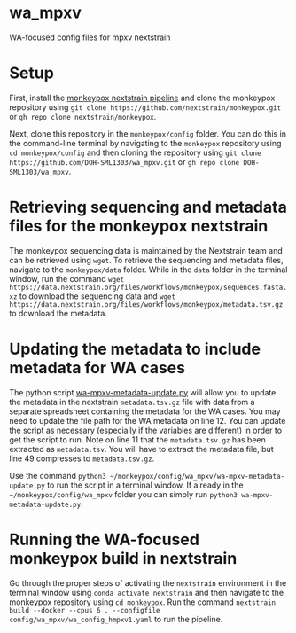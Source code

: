 # wa_mpxv
WA-focused config files for mpxv nextstrain

# Setup
First, install the [monkeypox nextstrain pipeline](https://github.com/nextstrain/monkeypox) and clone the monkeypox repository using `git clone https://github.com/nextstrain/monkeypox.git` or `gh repo clone nextstrain/monkeypox`.

Next, clone this repository in the `monkeypox/config` folder. You can do this in the command-line terminal by navigating to the `monkeypox` repository using `cd monkeypox/config` and then cloning the repository using `git clone https://github.com/DOH-SML1303/wa_mpxv.git` or `gh repo clone DOH-SML1303/wa_mpxv`.

# Retrieving sequencing and metadata files for the monkeypox nextstrain
The monkeypox sequencing data is maintained by the Nextstrain team and can be retrieved using `wget`. To retrieve the sequencing and metadata files, navigate to the `monkeypox/data` folder. While in the `data` folder in the terminal window, run the command `wget https://data.nextstrain.org/files/workflows/monkeypox/sequences.fasta.xz` to download the sequencing data and `wget https://data.nextstrain.org/files/workflows/monkeypox/metadata.tsv.gz` to download the metadata.

# Updating the metadata to include metadata for WA cases
The python script [wa-mpxv-metadata-update.py](https://github.com/DOH-SML1303/wa_mpxv/blob/main/wa-mpxv-metadata-update.py) will allow you to update the metadata in the nextstrain `metadata.tsv.gz` file with data from a separate spreadsheet containing the metadata for the WA cases. You may need to update the file path for the WA metadata on line 12. You can update the script as necessary (especially if the variables are different) in order to get the script to run. Note on line 11 that the `metadata.tsv.gz` has been extracted as `metadata.tsv`. You will have to extract the metadata file, but line 49 compresses to `metadata.tsv.gz`.

Use the command `python3 ~/monkeypox/config/wa_mpxv/wa-mpxv-metadata-update.py` to run the script in a terminal window. If already in the `~/monkeypox/config/wa_mpxv` folder you can simply run `python3 wa-mpxv-metadata-update.py`.

# Running the WA-focused monkeypox build in nextstrain
Go through the proper steps of activating the `nextstrain` environment in the terminal window using `conda activate nextstrain` and then navigate to the monkeypox repository using `cd monkeypox`. Run the command `nextstrain build --docker --cpus 6 . --configfile config/wa_mpxv/wa_config_hmpxv1.yaml` to run the pipeline.
